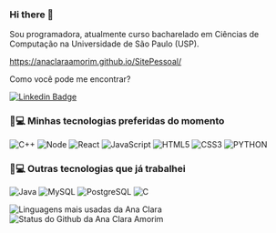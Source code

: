 ### Hi there 👋

Sou programadora, atualmente curso bacharelado em Ciências de Computação na Universidade de São Paulo (USP).

https://anaclaraamorim.github.io/SitePessoal/

Como você pode me encontrar?

[![Linkedin Badge](https://img.shields.io/badge/-anaclaraamorimandrade-blue?style=flat-square&logo=Linkedin&logoColor=white&link=https://www.linkedin.com/in/anaclaraamorimandrade/)](https://www.linkedin.com/in/anaclaraamorimandrade/)

### 🚀💻 Minhas tecnologias preferidas do momento
![C++](https://img.shields.io/badge/C%2B%2B-00599C?style=for-the-badge&logo=c%2B%2B&logoColor=50fa7b)
![Node](https://img.shields.io/badge/Node.js-43853D?style=for-the-badge&logo=node.js&logoColor=white)
![React](https://img.shields.io/badge/React-20232A?style=for-the-badge&logo=react&logoColor=61DAFB)
![JavaScript](	https://img.shields.io/badge/JavaScript-323330?style=for-the-badge&logo=javascript&logoColor=white)
![HTML5](https://img.shields.io/badge/HTML5-E34F26?style=for-the-badge&logo=html5&logoColor=white)
![CSS3](https://img.shields.io/badge/CSS3-1572B6?style=for-the-badge&logo=css3&logoColor=white)
![PYTHON](https://img.shields.io/badge/Python-3776AB?style=for-the-badge&logo=python&logoColor=white)

### 🚀💻 Outras tecnologias que já trabalhei
![Java](https://img.shields.io/badge/-Java-44475a?style=flat-square&logo=java&logoColor=f8f8f2)
![MySQL](https://img.shields.io/badge/-MySQL-44475a?style=flat-square&logo=mysql&logoColor=f8f8f2)
![PostgreSQL](https://img.shields.io/badge/-PostgreSQL-44475a?style=flat-square&logo=postgreSQL&logoColor=f8f8f2)
![C](https://img.shields.io/badge/C-44475a?style=flat-square&logo=c&logoColor=f8f8f2)



![Linguagens mais usadas da Ana Clara](https://github-readme-stats.vercel.app/api/top-langs/?username=AnaClaraAmorim&theme=dracula&layout=compact&hide_border=true&custom_title=Linguagens%20mais%20usadas&langs_count=6) ![Status do Github da Ana Clara Amorim](https://github-readme-stats.vercel.app/api?username=AnaClaraAmorim&theme=dracula&show_icons=true&layout=compact&hide_title=true&hide_rank=true&include_all_commits=true&hide_border=true&count_private=true&disable_animations=true)
